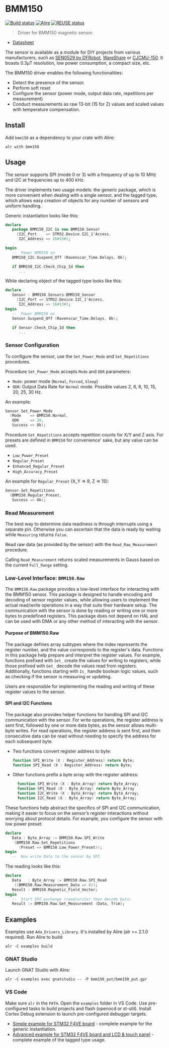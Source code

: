 # BMM150

[![Build status](https://github.com/reznikmm/bmm150/actions/workflows/alire.yml/badge.svg)](https://github.com/reznikmm/bmm150/actions/workflows/alire.yml)
[![Alire](https://img.shields.io/endpoint?url=https://alire.ada.dev/badges/bmm150.json)](https://alire.ada.dev/crates/bmm150.html)
[![REUSE status](https://api.reuse.software/badge/github.com/reznikmm/bmm150)](https://api.reuse.software/info/github.com/reznikmm/bmm150)

> Driver for BMM150 magnetic sensor.

- [Datasheet](https://www.bosch-sensortec.com/products/motion-sensors/magnetometers/bmm150/)

The sensor is available as a module for DIY projects from various
manufacturers, such as
[SEN0529 by DFRobot](https://wiki.dfrobot.com/SKU_SEN0529_Gravity_BMM150_Triple_Axis_Magnetometer),
[WareShare](https://www.waveshare.com/wiki/BMM150_3-Axis_Magnetometer_Sensor) or
[CJCMU-150](https://www.aliexpress.com/item/1005004432455077.html).
It boasts 0.3μT resolution, low power consumption, a compact size, etc.

The BMM150 driver enables the following functionalities:

- Detect the presence of the sensor.
- Perform soft reset
- Configure the sensor (power mode, output data rate, repetitions per
  measurement)
- Conduct measurements as raw 13-bit (15 for Z) values and scaled values
  with temperature compensation.

## Install

Add `bmm150` as a dependency to your crate with Alire:

    alr with bmm150

## Usage

The sensor supports SPI (mode 0 or 3) with a frequency of up to 10 MHz
and I2C at frequencies up to 400 kHz.

The driver implements two usage models: the generic package, which is more
convenient when dealing with a single sensor, and the tagged type, which
allows easy creation of objects for any number of sensors and uniform handling.

Generic instantiation looks like this:

```ada
declare
   package BMM150_I2C is new BMM150.Sensor
     (I2C_Port    => STM32.Device.I2C_1'Access,
      I2C_Address => 16#13#);

begin
   --  Power BMM150 on
   BMM150_I2C.Suspend_Off (Ravenscar_Time.Delays, Ok);

   if BMM150_I2C.Check_Chip_Id then
      ...
```

While declaring object of the tagged type looks like this:

```ada
declare
   Sensor : BMM150.Sensors.BMM150_Sensor
     (I2C_Port => STM32.Device.I2C_1'Access,
      I2C_Address => 16#13#);
begin
   --  Power BMM150 on
   Sensor.Suspend_Off (Ravenscar_Time.Delays, Ok);

   if Sensor.Check_Chip_Id then
      ...
```

### Sensor Configuration

To configure the sensor, use the `Set_Power_Mode` and `Set_Repetitions`
procedures.

Procedure `Set_Power_Mode` accepts `Mode` and `ODR` parameters:

- `Mode`: power mode (`Normal`, `Forced`, `Sleep`)
- `ODR`: Output Data Rate for `Normal` mode. Possible values 2, 6, 8,
   10, 15, 20, 25, 30 Hz.

An example:
```ada
Sensor.Set_Power_Mode
  (Mode    => BMM150.Normal,
   ODR     => 20,
   Success => Ok);
```

Procedure `Set_Repetitions` accepts repetition counts for X/Y and Z axis.
For presets are defined in `BMM150` for convenience' sake, but any value
can be used.
- `Low_Power_Preset`
- `Regular_Preset`
- `Enhanced_Regular_Preset`
- `High_Accuracy_Preset`

An example for `Regular_Preset` (X_Y => 9, Z => 15):
```ada
Sensor.Set_Repetitions
  (BMM150.Regular_Preset,
   Success => Ok);
```

### Read Measurement

The best way to determine data readiness is through interrupts using
a separate pin. Otherwise you can ascertain that the data is ready by
waiting while `Measuring` returns `False`.

Read raw data (as provided by the sensor) with the `Read_Raw_Measurement`
procedure.

Calling `Read_Measurement` returns scaled measurements in Gauss based on
the current `Full_Range` setting.

### Low-Level Interface: `BMM150.Raw`

The `BMM150.Raw` package provides a low-level interface for interacting with
the BMM150 sensor. This package is designed to handle encoding and decoding
of sensor register values, while allowing users to implement the actual
read/write operations in a way that suits their hardware setup. The
communication with the sensor is done by reading or writing one or more bytes
to predefined registers. This package does not depend on HAL and can be used
with DMA or any other method of interacting with the sensor.

#### Purpose of BMM150.Raw

The package defines array subtypes where the index represents the register
number, and the value corresponds to the register's data. Functions in this
package help prepare and interpret the register values. For example, functions
prefixed with `Set_` create the values for writing to registers, while those
prefixed with `Get_` decode the values read from registers. Additionally,
functions starting with `Is_` handle boolean logic values, such as checking
if the sensor is measuring or updating.

Users are responsible for implementing the reading and writing of these
register values to the sensor.

#### SPI and I2C Functions

The package also provides helper functions for handling SPI and I2C
communication with the sensor. For write operations, the register
address is sent first, followed by one or more data bytes, as the
sensor allows multi-byte writes. For read operations, the register
address is sent first, and then consecutive data can be read without
needing to specify the address for each subsequent byte.

- Two functions convert register address to byte:

  ```ada
  function SPI_Write (X : Register_Address) return Byte;
  function SPI_Read (X : Register_Address) return Byte;
  ```

- Other functions prefix a byte array with the register address:

  ```ada
    function SPI_Write (X : Byte_Array) return Byte_Array;
    function SPI_Read (X : Byte_Array) return Byte_Array
    function I2C_Write (X : Byte_Array) return Byte_Array;
    function I2C_Read (X : Byte_Array) return Byte_Array;
  ```

These functions help abstract the specifics of SPI and I2C communication,
making it easier to focus on the sensor’s register interactions without
worrying about protocol details. For example, you configure the sensor
with low power preset:

```ada
declare
   Data : Byte_Array := BMM150.Raw.SPI_Write
    (BMM150.Raw.Set_Repetitions
      (Preset => BMM150.Low_Power_Preset));
begin
   --  Now write Data to the sensor by SPI
```

The reading looks like this:

```ada
declare
   Data   : Byte_Array := BMM150.Raw.SPI_Read
    ((BMM150.Raw.Measurement_Data => 0));
   Result : BMM150.Magnetic_Field_Vector;
begin
   --  Start SPI exchange (read/write) then decode Data:
   Result := BMM150.Raw.Get_Measurement (Data, Trim);
```

## Examples

Examples use `Ada_Drivers_Library`. It's installed by Alire (alr >= 2.1.0 required).
Run Alire to build:

    alr -C examples build

### GNAT Studio

Launch GNAT Studio with Alire:

    alr -C examples exec gnatstudio -- -P bmm150_put/bmm150_put.gpr

### VS Code

Make sure `alr` in the `PATH`.
Open the `examples` folder in VS Code. Use pre-configured tasks to build
projects and flash (openocd or st-util). Install Cortex Debug extension
to launch pre-configured debugger targets.

- [Simple example for STM32 F4VE board](examples/bmm150_put) - complete
  example for the generic instantiation.
- [Advanced example for STM32 F4VE board and LCD & touch panel](examples/bmm150_lcd) -
  complete example of the tagged type usage.
